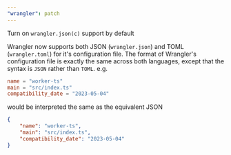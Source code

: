 ```yaml
---
"wrangler": patch
---
```


Turn on `wrangler.json(c)` support by default

Wrangler now supports both JSON (`wrangler.json`) and TOML (`wrangler.toml`) for it's configuration file. The format of Wrangler's configuration file is exactly the same across both languages, except that the syntax is `JSON` rather than `TOML`. e.g.

```toml
name = "worker-ts"
main = "src/index.ts"
compatibility_date = "2023-05-04"
```

would be interpreted the same as the equivalent JSON

```json
{
	"name": "worker-ts",
	"main": "src/index.ts",
	"compatibility_date": "2023-05-04"
}
```

